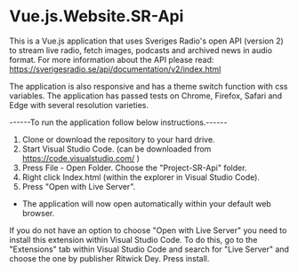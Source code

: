 # Vue.js.Website.SR-Api


This is a Vue.js application that uses Sveriges Radio's open API (version 2) to stream live radio, fetch images, podcasts and archived news in audio format.
For more information about the API please read: https://sverigesradio.se/api/documentation/v2/index.html

The application is also responsive and has a theme switch function with css variables.
The application has passed tests on Chrome, Firefox, Safari and Edge with several resolution varieties.

------To run the application follow below instructions.------

1. Clone or download the repository to your hard drive.
2. Start Visual Studio Code.  (can be downloaded from https://code.visualstudio.com/ )
3. Press File - Open Folder. Choose the "Project-SR-Api" folder.
4. Right click Index.html (within the explorer in Visual Studio Code).
5. Press "Open with Live Server". 
- The application will now open automatically within your default web browser.


If you do not have an option to choose "Open with Live Server" you need to install this extension within Visual Studio Code.
To do this, go to the "Extensions" tab within Visual Studio Code and search for "Live Server" and choose the one by publisher Ritwick Dey. Press install. 


